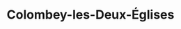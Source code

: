 ---
title: Colombey-les-Deux-Églises
url: /colombey-les-deux-eglises/
latitude: 48.221
longitude: 4.885
---